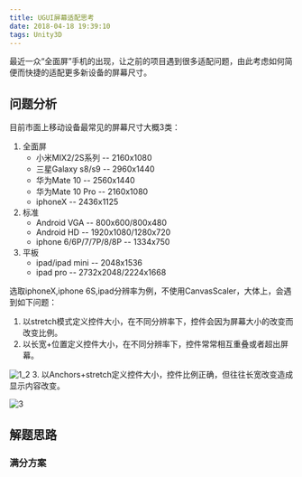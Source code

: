 ```yaml
---
title: UGUI屏幕适配思考
date: 2018-04-18 19:39:10
tags: Unity3D
---
```

最近一众“全面屏”手机的出现，让之前的项目遇到很多适配问题，由此考虑如何简便而快捷的适配更多新设备的屏幕尺寸。</br>

## 问题分析

目前市面上移动设备最常见的屏幕尺寸大概3类：
1. 全面屏
    * 小米MIX2/2S系列 -- 2160x1080
    * 三星Galaxy s8/s9 -- 2960x1440
    * 华为Mate 10 -- 2560x1440
    * 华为Mate 10 Pro -- 2160x1080
    * iphoneX -- 2436x1125
2. 标准
    * Android VGA -- 800x600/800x480
    * Android HD -- 1920x1080/1280x720
    * iphone 6/6P/7/7P/8/8P -- 1334x750
3. 平板
    * ipad/ipad mini -- 2048x1536
    * ipad pro -- 2732x2048/2224x1668

选取iphoneX,iphone 6S,ipad分辨率为例，不使用CanvasScaler，大体上，会遇到如下问题：
1. 以stretch模式定义控件大小，在不同分辨率下，控件会因为屏幕大小的改变而改变比例。
2. 以长宽+位置定义控件大小，在不同分辨率下，控件常常相互重叠或者超出屏幕。

![1_2](/image/1_2.png)
3. 以Anchors+stretch定义控件大小，控件比例正确，但往往长宽改变造成显示内容改变。

![3](/image/3.png)

## 解题思路

### 满分方案

